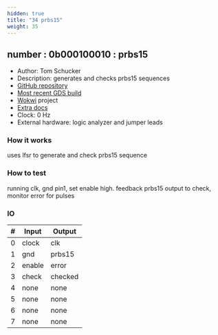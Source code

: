 ```yaml
---
hidden: true
title: "34 prbs15"
weight: 35
---
```


## number : 0b000100010 : prbs15

* Author: Tom Schucker
* Description: generates and checks prbs15 sequences
* [GitHub repository](https://github.com/teaandtechtime/tt02-submission-prbs15)
* [Most recent GDS build](https://github.com/teaandtechtime/tt02-submission-prbs15/actions/runs/3457691234)
* [Wokwi](https://wokwi.com/projects/348260124451668562) project
* [Extra docs]()
* Clock: 0 Hz
* External hardware: logic analyzer and jumper leads



### How it works

uses lfsr to generate and check prbs15 sequence

### How to test

running clk, gnd pin1, set enable high. feedback prbs15 output to check, monitor error for pulses

### IO

| # | Input        | Output       |
|---|--------------|--------------|
| 0 | clock  | clk |
| 1 | gnd  | prbs15 |
| 2 | enable  | error |
| 3 | check  | checked |
| 4 | none  | none |
| 5 | none  | none |
| 6 | none  | none |
| 7 | none  | none |
